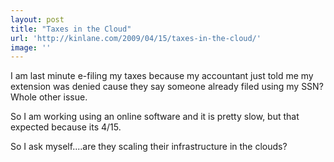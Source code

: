 ```yaml
---
layout: post
title: "Taxes in the Cloud"
url: 'http://kinlane.com/2009/04/15/taxes-in-the-cloud/'
image: ''
---
```


I am last minute e-filing my taxes because my accountant just told me my extension was denied cause they say someone already filed using my SSN? Whole other issue.

So I am working using an online software and it is pretty slow, but that expected because its 4/15.

So I ask myself....are they scaling their infrastructure in the clouds?
